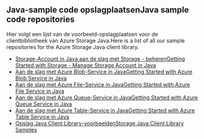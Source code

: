 ## <a name="java-sample-code-repositories"></a><span data-ttu-id="ebdc5-101">Java-sample code opslagplaatsen</span><span class="sxs-lookup"><span data-stu-id="ebdc5-101">Java sample code repositories</span></span>

<span data-ttu-id="ebdc5-102">Hier volgt een lijst van de voorbeeld-opslagplaatsen voor de clientbibliotheek van Azure Storage Java.</span><span class="sxs-lookup"><span data-stu-id="ebdc5-102">Here is a list of all our sample repositories for the Azure Storage Java client library.</span></span>

* [<span data-ttu-id="ebdc5-103">Storage-Account in Java aan de slag met Storage - beheren</span><span class="sxs-lookup"><span data-stu-id="ebdc5-103">Getting Started with Storage - Manage Storage Account in Java</span></span>](https://azure.microsoft.com/resources/samples/storage-java-manage-storage-accounts/)
* [<span data-ttu-id="ebdc5-104">Aan de slag met Azure Blob-Service in Java</span><span class="sxs-lookup"><span data-stu-id="ebdc5-104">Getting Started with Azure Blob Service in Java</span></span>](https://azure.microsoft.com/resources/samples/storage-blob-java-getting-started/)
* [<span data-ttu-id="ebdc5-105">Aan de slag met Azure File-Service in Java</span><span class="sxs-lookup"><span data-stu-id="ebdc5-105">Getting Started with Azure File Service in Java</span></span>](https://azure.microsoft.com/resources/samples/storage-file-java-getting-started/)
* [<span data-ttu-id="ebdc5-106">Aan de slag met Azure Queue-Service in Java</span><span class="sxs-lookup"><span data-stu-id="ebdc5-106">Getting Started with Azure Queue Service in Java</span></span>](https://azure.microsoft.com/resources/samples/storage-queue-java-getting-started/)
* [<span data-ttu-id="ebdc5-107">Aan de slag met Azure Table-Service in Java</span><span class="sxs-lookup"><span data-stu-id="ebdc5-107">Getting Started with Azure Table Service in Java</span></span>](https://azure.microsoft.com/resources/samples/storage-table-java-getting-started/)
* [<span data-ttu-id="ebdc5-108">Opslag Java Client Library-voorbeelden</span><span class="sxs-lookup"><span data-stu-id="ebdc5-108">Storage Java Client Library Samples</span></span>](https://github.com/Azure/azure-storage-java/tree/master/microsoft-azure-storage-samples/src/com/microsoft/azure/storage)